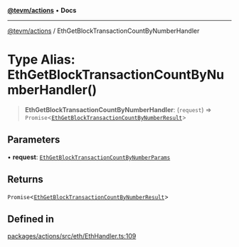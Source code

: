 [**@tevm/actions**](../README.md) • **Docs**

***

[@tevm/actions](../globals.md) / EthGetBlockTransactionCountByNumberHandler

# Type Alias: EthGetBlockTransactionCountByNumberHandler()

> **EthGetBlockTransactionCountByNumberHandler**: (`request`) => `Promise`\<[`EthGetBlockTransactionCountByNumberResult`](EthGetBlockTransactionCountByNumberResult.md)\>

## Parameters

• **request**: [`EthGetBlockTransactionCountByNumberParams`](EthGetBlockTransactionCountByNumberParams.md)

## Returns

`Promise`\<[`EthGetBlockTransactionCountByNumberResult`](EthGetBlockTransactionCountByNumberResult.md)\>

## Defined in

[packages/actions/src/eth/EthHandler.ts:109](https://github.com/evmts/tevm-monorepo/blob/main/packages/actions/src/eth/EthHandler.ts#L109)
